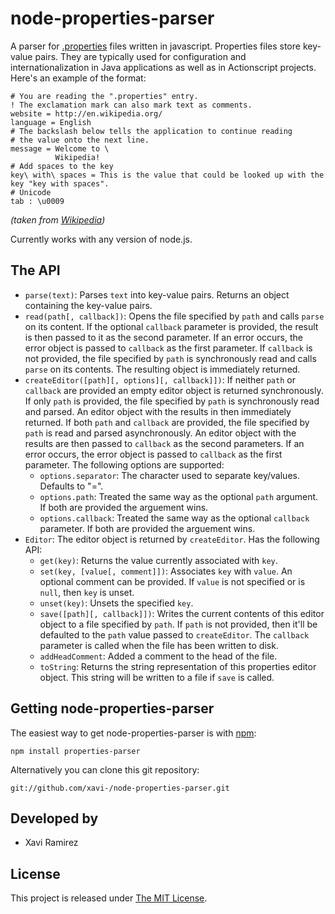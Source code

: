 # node-properties-parser

A parser for [.properties](http://en.wikipedia.org/wiki/.properties) files written in javascript.  Properties files store key-value pairs.  They are typically used for configuration and internationalization in Java applications as well as in Actionscript projects.  Here's an example of the format:

	# You are reading the ".properties" entry.
	! The exclamation mark can also mark text as comments.
	website = http://en.wikipedia.org/
	language = English
	# The backslash below tells the application to continue reading
	# the value onto the next line.
	message = Welcome to \
	          Wikipedia!
	# Add spaces to the key
	key\ with\ spaces = This is the value that could be looked up with the key "key with spaces".
	# Unicode
	tab : \u0009
*(taken from [Wikipedia](http://en.wikipedia.org/wiki/.properties#Format))*

Currently works with any version of node.js.

## The API

- `parse(text)`: Parses `text` into key-value pairs.  Returns an object containing the key-value pairs.
- `read(path[, callback])`: Opens the file specified by `path` and calls `parse` on its content.  If the optional `callback` parameter is provided, the result is then passed to it as the second parameter.  If an error occurs, the error object is passed to `callback` as the first parameter. If `callback` is not provided, the file specified by `path` is synchronously read and calls `parse` on its contents.  The resulting object is immediately returned.
- `createEditor([path][, options][, callback]])`:  If neither `path` or `callback` are provided an empty editor object is returned synchronously.  If only `path` is provided, the file specified by `path` is synchronously read and parsed.  An editor object with the results in then immediately returned.  If both `path` and `callback` are provided, the file specified by `path` is read and parsed asynchronously.  An editor object with the results are then passed to `callback` as the second parameters.  If an error occurs, the error object is passed to `callback` as the first parameter.  The following options are supported:
	- `options.separator`: The character used to separate key/values.  Defaults to "=".
	- `options.path`: Treated the same way as the optional `path` argument.  If both are provided the arguement wins.
	- `options.callback`: Treated the same way as the optional `callback` parameter.  If both are provided the arguement wins.
- `Editor`: The editor object is returned by `createEditor`.  Has the following API:
	- `get(key)`: Returns the value currently associated with `key`.
	- `set(key, [value[, comment]])`: Associates `key` with `value`. An optional comment can be provided. If `value` is not specified or is `null`, then `key` is unset.
	- `unset(key)`: Unsets the specified `key`.
	- `save([path][, callback]])`: Writes the current contents of this editor object to a file specified by `path`.  If `path` is not provided, then it'll be defaulted to the `path` value passed to `createEditor`.  The `callback` parameter is called when the file has been written to disk.
	- `addHeadComment`: Added a comment to the head of the file.
	- `toString`: Returns the string representation of this properties editor object.  This string will be written to a file if `save` is called.

## Getting node-properties-parser

The easiest way to get node-properties-parser is with [npm](http://npmjs.org/):

	npm install properties-parser

Alternatively you can clone this git repository:

	git://github.com/xavi-/node-properties-parser.git

## Developed by
* Xavi Ramirez

## License
This project is released under [The MIT License](http://www.opensource.org/licenses/mit-license.php).